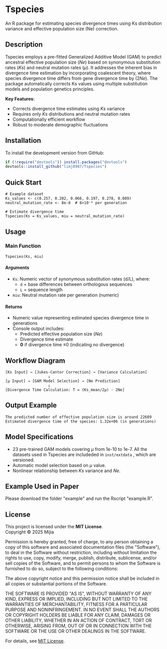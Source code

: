 # Tspecies

An R package for estimating species divergence times using Ks distribution variance and effective population size (Ne) correction.

## Description

Tspecies employs a pre-fitted Generalized Additive Model (GAM) to predict ancestral effective population size (*Ne*) based on synonymous substitution rates (*Ks*) and neutral mutation rates (*μ*). It addresses the inherent bias in divergence time estimation by incorporating coalescent theory, where species divergence time differs from gene divergence time by \(2*Ne*\). The package automatically corrects Ks values using multiple substitution models and population genetics principles.

**Key Features**:
- Corrects divergence time estimates using *Ks* variance
- Requires only *Ks* distributions and neutral mutation rates
- Computationally efficient workflow
- Robust to moderate demographic fluctuations

## Installation

To install the development version from GitHub:

```r
if (!require("devtools")) install.packages("devtools")
devtools::install_github("limj0987/Tspecies")
```

## Quick Start

```
# Example dataset
Ks_values <- c(0.257, 0.202, 0.066, 0.197, 0.278, 0.089)
neutral_mutation_rate <- 8e-8  # 8×10⁻⁸ per generation

# Estimate divergence time
Tspecies(Ks = Ks_values, miu = neutral_mutation_rate)
```

## Usage

### Main Function

```
Tspecies(Ks, miu)
```

#### Arguments

- `Ks`: Numeric vector of synonymous substitution rates (d/L), where:
  - `d` = base differences between orthologous sequences
  - `L` = sequence length
- `miu`: Neutral mutation rate per generation (numeric)

#### Returns

- Numeric value representing estimated species divergence time in generations
- Console output includes:
  - Predicted effective population size (*Ne*)
  - Divergence time estimate
  - **0** if divergence time ≤0 (indicating no divergence)

## Workflow Diagram

```
[Ks Input] → [Jukes-Cantor Correction] → [Variance Calculation]
                   ↓
[μ Input] → [GAM Model Selection] → [Ne Prediction]
                   ↓
[Divergence Time Calculation: T = (Ks_mean/2μ) - 2Ne]
```

## Output Example

```
The predicted number of effective population size is around 22609 
Estimated divergence time of the species: 1.32e+06 (in generations)
```

## Model Specifications

- 23 pre-trained GAM models covering *μ* from 1e-10 to 1e-7. All the datasets used in Tspecies are includeded in `inst/extdata` , which are versioned.
- Automatic model selection based on *μ* value.
- Nonlinear relationship between *Ks* variance and *Ne*.

## Example Used in Paper

Please download the folder "example" and run the Rscript "example.R".

## License  
This project is licensed under the **MIT License**.  
Copyright © 2025 Mijia 

Permission is hereby granted, free of charge, to any person obtaining a copy of this software and associated documentation files (the "Software"), to deal in the Software without restriction, including without limitation the rights to use, copy, modify, merge, publish, distribute, sublicense, and/or sell copies of the Software, and to permit persons to whom the Software is furnished to do so, subject to the following conditions:  

The above copyright notice and this permission notice shall be included in all copies or substantial portions of the Software.  

THE SOFTWARE IS PROVIDED "AS IS", WITHOUT WARRANTY OF ANY KIND, EXPRESS OR IMPLIED, INCLUDING BUT NOT LIMITED TO THE WARRANTIES OF MERCHANTABILITY, FITNESS FOR A PARTICULAR PURPOSE AND NONINFRINGEMENT. IN NO EVENT SHALL THE AUTHORS OR COPYRIGHT HOLDERS BE LIABLE FOR ANY CLAIM, DAMAGES OR OTHER LIABILITY, WHETHER IN AN ACTION OF CONTRACT, TORT OR OTHERWISE, ARISING FROM, OUT OF OR IN CONNECTION WITH THE SOFTWARE OR THE USE OR OTHER DEALINGS IN THE SOFTWARE.  

For details, see [MIT License](https://opensource.org/licenses/MIT).  
